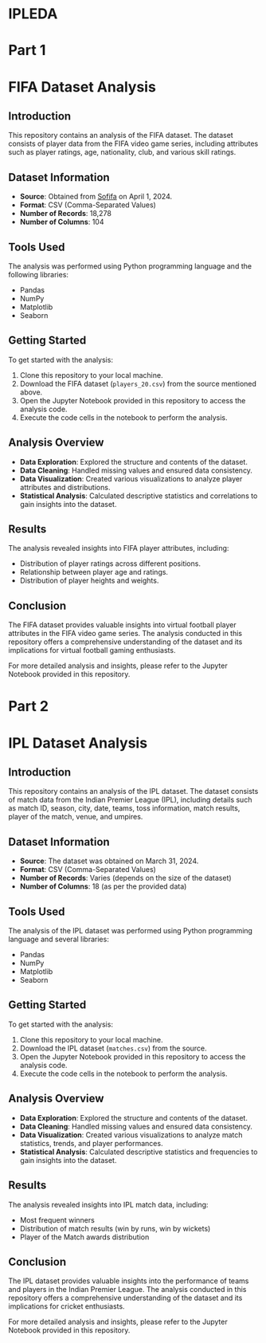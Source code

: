 # IPLEDA
# Part 1
# FIFA Dataset Analysis

## Introduction
This repository contains an analysis of the FIFA dataset. The dataset consists of player data from the FIFA video game series, including attributes such as player ratings, age, nationality, club, and various skill ratings.

## Dataset Information
- **Source**: Obtained from [Sofifa](https://sofifa.com/) on April 1, 2024.
- **Format**: CSV (Comma-Separated Values)
- **Number of Records**: 18,278
- **Number of Columns**: 104

## Tools Used
The analysis was performed using Python programming language and the following libraries:
- Pandas
- NumPy
- Matplotlib
- Seaborn

## Getting Started
To get started with the analysis:
1. Clone this repository to your local machine.
2. Download the FIFA dataset (`players_20.csv`) from the source mentioned above.
3. Open the Jupyter Notebook provided in this repository to access the analysis code.
4. Execute the code cells in the notebook to perform the analysis.

## Analysis Overview
- **Data Exploration**: Explored the structure and contents of the dataset.
- **Data Cleaning**: Handled missing values and ensured data consistency.
- **Data Visualization**: Created various visualizations to analyze player attributes and distributions.
- **Statistical Analysis**: Calculated descriptive statistics and correlations to gain insights into the dataset.

## Results
The analysis revealed insights into FIFA player attributes, including:
- Distribution of player ratings across different positions.
- Relationship between player age and ratings.
- Distribution of player heights and weights.

## Conclusion
The FIFA dataset provides valuable insights into virtual football player attributes in the FIFA video game series. The analysis conducted in this repository offers a comprehensive understanding of the dataset and its implications for virtual football gaming enthusiasts.

For more detailed analysis and insights, please refer to the Jupyter Notebook provided in this repository.





# Part 2
# IPL Dataset Analysis

## Introduction
This repository contains an analysis of the IPL dataset. The dataset consists of match data from the Indian Premier League (IPL), including details such as match ID, season, city, date, teams, toss information, match results, player of the match, venue, and umpires.

## Dataset Information
- **Source**: The dataset was obtained on March 31, 2024.
- **Format**: CSV (Comma-Separated Values)
- **Number of Records**: Varies (depends on the size of the dataset)
- **Number of Columns**: 18 (as per the provided data)

## Tools Used
The analysis of the IPL dataset was performed using Python programming language and several libraries:
- Pandas
- NumPy
- Matplotlib
- Seaborn

## Getting Started
To get started with the analysis:
1. Clone this repository to your local machine.
2. Download the IPL dataset (`matches.csv`) from the source.
3. Open the Jupyter Notebook provided in this repository to access the analysis code.
4. Execute the code cells in the notebook to perform the analysis.

## Analysis Overview
- **Data Exploration**: Explored the structure and contents of the dataset.
- **Data Cleaning**: Handled missing values and ensured data consistency.
- **Data Visualization**: Created various visualizations to analyze match statistics, trends, and player performances.
- **Statistical Analysis**: Calculated descriptive statistics and frequencies to gain insights into the dataset.

## Results
The analysis revealed insights into IPL match data, including:
- Most frequent winners
- Distribution of match results (win by runs, win by wickets)
- Player of the Match awards distribution

## Conclusion
The IPL dataset provides valuable insights into the performance of teams and players in the Indian Premier League. The analysis conducted in this repository offers a comprehensive understanding of the dataset and its implications for cricket enthusiasts.

For more detailed analysis and insights, please refer to the Jupyter Notebook provided in this repository.

